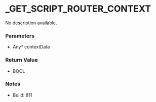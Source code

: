 # _GET_SCRIPT_ROUTER_CONTEXT

No description available.

### Parameters
* Any* contextData

### Return Value
* BOOL

### Notes
* Build: 811

